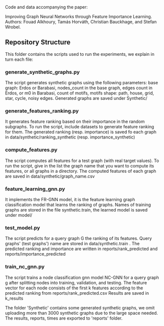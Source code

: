 Code and data accompanying the paper:

Improving Graph Neural Networks through Feature Importance Learning. 
Authors: Fouad Alkhoury, Tamás Horváth, Christian Bauckhage, and Stefan Wrobel.

## Repository Structure

This folder contains the scripts used to run the experiments, we explain in turn each file: 

### generate_synthetic_graphs.py 
The script generates synthetic graphs using the following parameters: 
base graph: Erdos or Barabasi, nodes_count in the base graph, edges count in Erdos, or m0 in Barabasi, 
count of motifs, motifs shape: path, house, grid, star, cycle, noisy edges. 
Generated graphs are saved under Synthetic/

### generate_features_ranking.py 
It generates feature ranking based on their importance in the random subgraphs. 
To run the script, include datasets to generate feature ranking for them. 
The generated ranking (resp. importance) is saved fo each graph in data/synthetic/ranking_synthetic (resp. importance_synthetic)

### compute_features.py 
The script computes all features for a test graph (with real target values). 
To run the script, give in the list the graph name that you want to compute its features, or all graphs in a directory. 
The computed features of each graph are saved in data/synthetic/graph_name.csv

### feature_learning_gnn.py 
It implements the FR-GNN model, it is the feature learning graph classification model that learns the ranking of graphs. 
Names of training graphs are stored in the file synthetic.train, the learned model is saved under model/

### test_model.py 
The script predicts for a query graph G the ranking of its features. 
Query graphs' (test graphs') name are stored in data/synthetic.train .
The predicted ranking and importance are written in reports/rank_predicted and reports/importance_predicted

### train_nc_gnn.py 
The script trains a node classification gnn model NC-GNN for a query graph g after splitting nodes into training, validation, and testing. 
The feature vector for each node consists of the first k features according to the predicted ranking from reports/rank_predicted.csv 
Results are saved in k_results 

The folder 'Synthetic' contains some generated synthetic graphs, we omit uploading more than 3000 synthetic graphs due to the large space needed. 
The results, reports, times are exported to 'reports' folder. 



